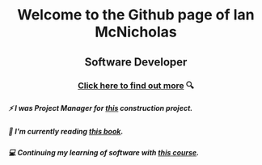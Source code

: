 # <p align="center">Welcome to the Github page of Ian McNicholas<p>

## <p align="center">Software Developer<p>
  
### <p align="center">[Click here to find out more](https://www.github.com/ianmcnicholas/cv) 🔍<p>
  
  
##### ⚡ I was Project Manager for [this](https://user-images.githubusercontent.com/75983723/118269844-1d636480-b4b7-11eb-9ef1-7033c0a85b42.jpeg) construction project.

##### 📖 I'm currently reading [this book](https://github.com/ianmcnicholas/ianmcnicholas/assets/75983723/5cf48a3d-df31-4792-bd56-819c1a025a62).

##### 💻 Continuing my learning of software with [this course](https://www.udemy.com/course/java-the-complete-java-developer-course/learn/lecture/3909250?start=255#overview](https://www.udemy.com/course/certified-kubernetes-application-developer/)).




<!--
**ianmcnicholas/ianmcnicholas** is a ✨ _special_ ✨ repository because its `README.md` (this file) appears on your GitHub profile.

Here are some ideas to get you started:

- 🔭 I’m currently working on ...
- 🌱 I’m currently learning ...
- 👯 I’m looking to collaborate on ...
- 🤔 I’m looking for help with ...
- 💬 Ask me about ...
- 📫 How to reach me: ...
- 😄 Pronouns: ...
- 
-->

